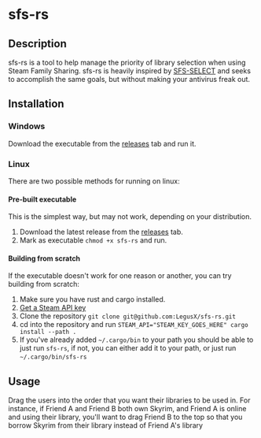 # sfs-rs

## Description

sfs-rs is a tool to help manage the priority of library selection when using Steam Family Sharing. sfs-rs is heavily inspired by [SFS-SELECT](https://steamcommunity.com/groups/familysharing/discussions/1/3068621701744549116/) and seeks to accomplish the same goals, but without making your antivirus freak out.

## Installation

### Windows

Download the executable from the [releases](https://github.com/LegusX/sfs-rs/edit/main/releases/latest) tab and run it.

### Linux

There are two possible methods for running on linux:

#### Pre-built executable

This is the simplest way, but may not work, depending on your distribution.

1. Download the latest release from the [releases](https://github.com/LegusX/sfs-rs/edit/main/releases/latest) tab.
2. Mark as executable `chmod +x sfs-rs` and run.

#### Building from scratch

If the executable doesn't work for one reason or another, you can try building from scratch:

1. Make sure you have rust and cargo installed.
2. [Get a Steam API key](https://steamcommunity.com/dev/apikey)
3. Clone the repository `git clone git@github.com:LegusX/sfs-rs.git`
4. cd into the repository and run `STEAM_API="STEAM_KEY_GOES_HERE" cargo install --path .`
5. If you've already added `~/.cargo/bin` to your path you should be able to just run `sfs-rs`, if not, you can either add it to your path, or just run `~/.cargo/bin/sfs-rs`

## Usage

Drag the users into the order that you want their libraries to be used in. For instance, if Friend A and Friend B both own Skyrim, and Friend A is online and using their library, you'll want to drag Friend B to the top so that you borrow Skyrim from their library instead of Friend A's library
